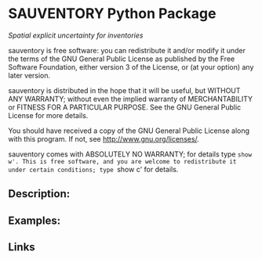 # SAUVENTORY Python Package
_Spatial explicit uncertainty for inventories_

sauventory is free software: you can redistribute it and/or modify
it under the terms of the GNU General Public License as published by
the Free Software Foundation, either version 3 of the License, or
(at your option) any later version.

sauventory is distributed in the hope that it will be useful,
but WITHOUT ANY WARRANTY; without even the implied warranty of
MERCHANTABILITY or FITNESS FOR A PARTICULAR PURPOSE.  See the
GNU General Public License for more details.

You should have received a copy of the GNU General Public License
along with this program.  If not, see http://www.gnu.org/licenses/.

sauventory comes with ABSOLUTELY NO WARRANTY; for details type `show w'.
This is free software, and you are welcome to redistribute it
under certain conditions; type `show c' for details.

## Description:

## Examples:

## Links

